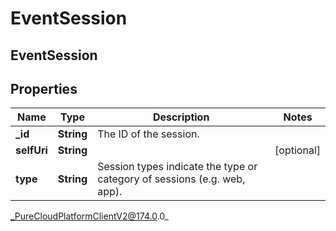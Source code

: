 # EventSession

## EventSession

## Properties

|Name | Type | Description | Notes|
|------------ | ------------- | ------------- | -------------|
| **_id** | **String** | The ID of the session. | |
| **selfUri** | **String** |  | [optional] |
| **type** | **String** | Session types indicate the type or category of sessions (e.g. web, app). | |



_PureCloudPlatformClientV2@174.0.0_
